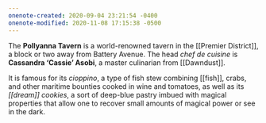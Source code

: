 ```yaml
---
onenote-created: 2020-09-04 23:21:54 -0400
onenote-modified: 2020-11-08 17:15:38 -0500
---
```

The **Pollyanna Tavern** is a world-renowned tavern in the [[Premier District]], a block or two away from Battery Avenue. The head *chef de cuisine* is **Cassandra ‘Cassie’ Asobi**, a master culinarian from [[Dawndust]]. 

It is famous for its *cioppino*, a type of fish stew combining [[fish]], crabs, and other maritime bounties cooked in wine and tomatoes, as well as its *[[dream]] cookies*, a sort of deep-blue pastry imbued with magical properties that allow one to recover small amounts of magical power or see in the dark.